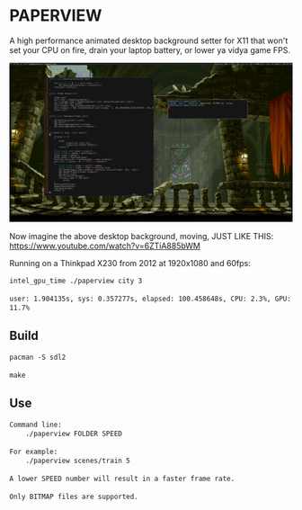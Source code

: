 # PAPERVIEW 

A high performance animated desktop background setter for X11 that won't set your CPU on fire,
drain your laptop battery, or lower ya vidya game FPS.

![](screenshot.png)

Now imagine the above desktop background, moving, JUST LIKE THIS: https://www.youtube.com/watch?v=6ZTiA885bWM

Running on a Thinkpad X230 from 2012 at 1920x1080 and 60fps:

    intel_gpu_time ./paperview city 3

    user: 1.904135s, sys: 0.357277s, elapsed: 100.458648s, CPU: 2.3%, GPU: 11.7%

## Build

    pacman -S sdl2

    make

## Use

    Command line:
        ./paperview FOLDER SPEED

    For example:
        ./paperview scenes/train 5

    A lower SPEED number will result in a faster frame rate.

    Only BITMAP files are supported.
